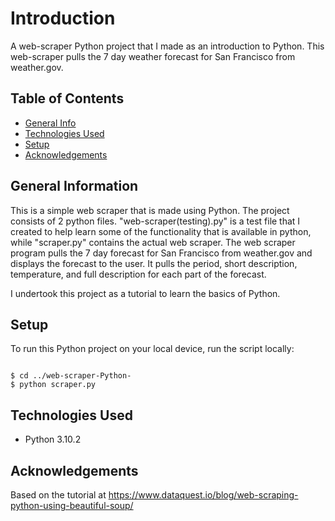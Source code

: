 # Introduction
A web-scraper Python project that I made as an introduction to Python. This web-scraper pulls the 7 day weather forecast for San Francisco from weather.gov. 

## Table of Contents
* [General Info](#general-information)
* [Technologies Used](#technologies-used)
* [Setup](#setup)
* [Acknowledgements](#acknowledgements)


## General Information
This is a simple web scraper that is made using Python. The project consists of 2 python files. "web-scraper(testing).py" is a test file that I created to help learn some of the functionality that is available in python, while "scraper.py" contains the actual web scraper. The web scraper program pulls the 7 day forecast for San Francisco from weather.gov and displays the forecast to the user. It pulls the period, short description, temperature, and full description for each part of the forecast.

I undertook this project as a tutorial to learn the basics of Python.


## Setup
To run this Python project on your local device, run the script locally:

~~~

$ cd ../web-scraper-Python-
$ python scraper.py

~~~


## Technologies Used
* Python 3.10.2


## Acknowledgements
Based on the tutorial at https://www.dataquest.io/blog/web-scraping-python-using-beautiful-soup/
